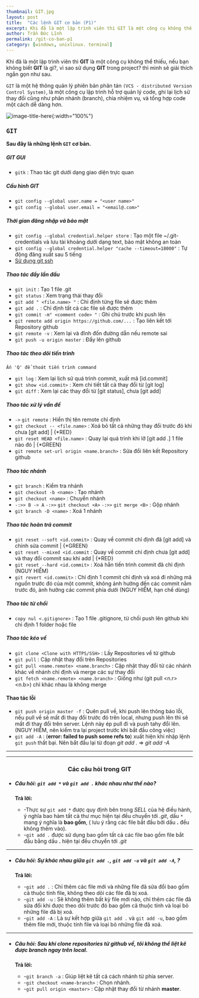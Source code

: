 ```yaml
---
thumbnail: GIT.jpg
layout: post
title:  "Các lệnh GIT cơ bản (P1)"
excerpt: Khi đã là một lập trình viên thì GIT là một công cụ không thể thiếu, nếu bạn không biết GIT là gì?
author: Trần Đức Lĩnh
permalink: /git-co-ban-p1
category: [windows, unixlinux. terminal]
---
```


Khi đã là một lập trình viên thì **GIT** là một công cụ không thể thiếu, nếu bạn không biết **GIT** là gì?, vì sao sử dụng **GIT** trong project? thì mình sẽ giải thích ngắn gọn như sau.<br/>

`GIT` là một hệ thông quản lý phiên bản phân tán `(VCS - distributed Version Control System)`, là một công cụ lập trình hỗ trợ quản lý code, ghi lại lịch sử thay đổi cũng như phân nhánh (branch), chia nhiệm vụ, và tổng hợp code một cách dễ dàng hơn.

![image-title-here]({{baseurl}}/image/GIT.jpg){:width="100%"}

### <kbd>GIT</kbd>
**Sau đây là những lệnh `GIT` cơ bản.**
##### GIT GUI
* `gitk` : Thao tác git dưới dạng giao diện trực quan

##### Cấu hình GIT
* `git config --global user.name = "<user name>"`
* `git config --global user.email = "<email@.com>"`

##### Thời gian đăng nhập và bảo mật
* `git config --global credential.helper store` : Tạo một file ~/.git-credentials và lưu tài khoảng dưới dạng text, bảo mật không an toàn
* `git config --global credential.helper "cache --timeout=18000"` : Tự động đăng xuất sau 5 tiếng
* [Sử dụng git ssh](https://inchoo.net/dev-talk/how-to-generate-ssh-keys-for-git-authorization/)

##### Thao tác đẩy lần đầu
* `git init` : Tạo 1 file .git
* `git status` : Xem trạng thái thay đổi
* `git add " <file.name> "` : Chỉ định từng file sẽ được thêm
* `git add .` : Chỉ định tất cả các file sẽ được thêm
* `git commit -m" <comment code> "` : Ghi chú trước khi push lên
* `git remote add origin https://github.com/...` : Tạo liên kết tới Repository github
* `git remote -v` : Xem lại và đỉnh đốn đường dẫn nếu remote sai
* `git push -u origin master` : Đẩy lên github

##### Thao tác theo dõi tiến trình

`Ấn 'Q' để thoát tiến trình command`

* `git log` : Xem lại lịch sử quá trình commit, xuất mã [id.commit]
* `git show <id.commit>` : Xem chi tiết tất cả thay đổi từ [git log]
* `git diff` : Xem lại các thay đổi từ [git status], chưa [git add]

##### Thao tác xử lý vấn đề
* `->` `git remote` : Hiển thị tên remote chỉ định
* `git checkout -- <file.name>` : Xoá bỏ tất cả những thay đổi trước đó khi chưa [git add] | {*RED}
* `git reset HEAD <file.name>` : Quay lại quá trình khi lỡ [git add .] 1 file nào đó | {*GREEN}
* `git remote set-url origin <name.branch>` : Sửa đổi liên kết Repository github

##### Thao tác nhánh
* `git branch` : Kiểm tra nhánh
* `git checkout -b <name>` : Tạo nhánh
* `git checkout <name>` : Chuyển nhánh
* `-:>> B -> A` `-:>>` `git checkout <A>` `-:>>` `git merge <B>` : Gộp nhánh
* `git branch -D <name>` : Xoá 1 nhánh

##### Thao tác hoàn trả commit
* `git reset --soft <id.commit>` : Quay về commit chỉ định đã [git add] và chỉnh sửa commit | {*GREEN}
* `git reset --mixed <id.commit` : Quay về commit chỉ định chưa [git add] và thay đổi commit sau khi add | {*RED}
* `git reset --hard <id.commit>` : Xoá hẵn tiến trình commit đã chỉ định (NGUY HIỂM)
* `git revert <id.commit>` : Chỉ định 1 commit chỉ định và xoá đi những mã nguồn trước đó của một commit, không ảnh hưởng đến các commit nằm trước đó, ảnh hưởng các commit phía dưới (NGUY HIỂM, hạn chế dùng)

##### Thao tác từ chối
* `copy nul <.gitignore>` : Tạo 1 file .gitignore, từ chối push lên github khi chỉ định 1 folder hoặc file


##### Thao tác kéo về
* `git clone <Clone with HTTPS/SSH>` : Lấy Repositories về từ github
* `git pull` : Cập nhật thay đổi trên Repositories
* `git pull <name.remote> <name.branch>` : Cập nhật thay đổi từ các nhánh khác về nhánh chỉ định và merge các sự thay đổi
* `git fetch <name.remote> <name.branch>` : Giống như (git pull <n.r> <n.b>) chỉ khác nhau là không merge

#### Thao tác lỗi
* `git push origin master -f` : Quên pull về, khi push lên thông báo lỗi, nếu pull về sẽ mất đi thay đổi trước đó trên local, nhưng push lên thì sẽ mất đi thay đổi trên server. Lệnh này ép pull đi và push tahy đổi lên. (NGUY HIỂM, nên kiểm tra lại project trước khi bắt đầu công việc)
* `git add -A` : (**error: failed to push some refs to**) xuất hiện khi nhập lệnh `git push` thất bại. Nên bắt đầu lại từ đoạn *git add .* => *git add -A*

***
***

### <center>Các câu hỏi trong GIT</center>

* ##### **Câu hỏi:** `git add *` và `git add .` khác nhau như thế nào?

    **Trả lời:**

    * -Thực sự  `git add *` được quy định bên trong *SELL* của hệ điều hành, ý nghĩa bao hàm tất cả thư mục hiện tại đều chuyển tới *.git*, dấu `*` mang ý nghĩa là **bao gồm**, ( lưu ý rằng các file bắt đầu bởi dấu **.** đều không thêm vào).
    *   -`git add .` được sử dụng bao gồm tất cả các file bao gồm file bắt đầu bằng dấu **.** hiện tại đều chuyển tới *.git*

***

* ##### **Câu hỏi:** Sự khác nhau giữa `git add .`, `git add -u` và `git add -A`, ?

    **Trả lời:** 

    * -`git add .` : Chỉ thêm các file mới và những file đã sửa đổi bao gồm cả thuộc tính file, không theo dõi các file đã bị xoá.
    * -`git add -u` : Sẽ không thêm bất kỳ file mới nào, chỉ thêm các file đã sửa đổi khi được theo dõi trước đó bao gồm cã thuộc tính và loại bỏ những file đã bị xoá.
    * -`git add -A` : Là sự kết hợp giữa `git add .` và `git add -u`, bao gồm thêm file mới, thuộc tính file và loại bỏ những file đã xoá.

***

* ##### **Câu hỏi:** Sau khi clone repositories từ github về, tôi không thể liệt kê được **branch** ngay trên local.

    **Trả lời:**

    * -`git branch -a` : Giúp liệt kê tất cả cách nhánh từ phía server.
    * -`git checkout <name-branch>` : Chọn nhánh.
    * -`git pull origin <master>` : Cập nhật thay đổi từ nhánh **master**.